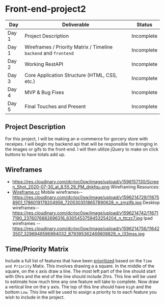 # Front-end-project2

|  Day | Deliverable | Status
|---|---| ---|
|Day 1| Project Description | Incomplete
|Day 1| Wireframes / Priority Matrix / Timeline `backend` and `frontend`| Incomplete
|Day 2| Working RestAPI | Incomplete
|Day 3| Core Application Structure (HTML, CSS, etc.) | Incomplete
|Day 4| MVP & Bug Fixes | Incomplete
|Day 5| Final Touches and Present | Incomplete
## Project Description
For this project, I will be making an e-commerce for gorcery store with receipes. I will begin my backend api that will be responsible for bringing in the images or gifs to the front-end. I will then utilize jQuery to make on click buttons to have totals add up. 
## Wireframes
- https://res.cloudinary.com/dcrioc0sw/image/upload/v1596157130/Screen_Shot_2020-07-30_at_8.55.29_PM_dnkfqu.png
Wireframing Resources:
- [Wireframe.cc](https://wireframe.cc/)
Mobile wireframes--https://res.cloudinary.com/dcrioc0sw/image/upload/v1596214729/116758901_1786019178204956_7205303518657890628_n_zmzjfb.jpg
Desktop wireframes--https://res.cloudinary.com/dcrioc0sw/image/upload/v1596214742/116717190_2376076882696316_6305453759453254204_n_ttczc7.jpg
Ipad wireframes --https://res.cloudinary.com/dcrioc0sw/image/upload/v1596214756/116423507_3296949596994032_879395362469809829_n_l33mss.jpg
## Time/Priority Matrix 
Include a full list of features that have been [prioritized](https://res.cloudinary.com/doaftkgbv/image/upload/v1583773146/ValueVSComplexity_u2inhx.png) based on the `Time and Priority` Matix.  This involves drawing a a square.  In the middle of the square, on the x axis draw a line.  The most left part of the line should start with 0hrs and the end of the line should include 2hrs.  This line will be used to estimate how much time any one feature will take to complete. 
Now draw a vertical line on the y axis.  The top of this line should have `High` and the bottom `Low`.  This line will be used to assign a priority to to each feature you wish to include in the project.  
